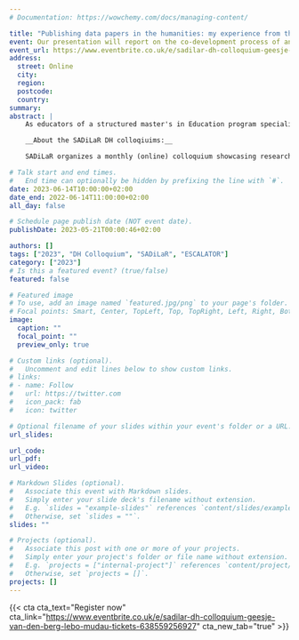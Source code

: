 ```yaml
---
# Documentation: https://wowchemy.com/docs/managing-content/

title: "Publishing data papers in the humanities: my experience from the Journal of Open Humanities Data"
event: Our presentation will report on the co-development process of an Open Education Resource (OER) in Open Distance Learning (ODL). OER have many benefits for higher education, such as expanding access, cutting costs, and improving the quality of teaching and learning. However, the question remains how OER can be developed sustainably to support both teaching and learning?
event_url: https://www.eventbrite.co.uk/e/sadilar-dh-colloquium-geesje-van-den-berg-lebo-mudau-tickets-638559256927
address:
  street: Online
  city:
  region:
  postcode:
  country:
summary: 
abstract: |
    As educators of a structured master's in Education program specialising in ODL, we collaborated with our students to create an OER using our lecture notes and student assignments. Although we previously used OERs and open texts, they were not contextualised and mainly from developed contexts. We aimed to create a contextually relevant OER accessible to students from diverse backgrounds. By creating contextually relevant OER, we hope to make education accessible to learners from different backgrounds. Through this collaborative effort, we created an OER that not only aligned with the curriculum but also catered to the diverse needs of our learners. We believe that the use of OER has the potential to revolutionise the way education is delivered, making it more accessible, affordable, and equitable for all.

    __About the SADiLaR DH colloqiuims:__

    SADiLaR organizes a monthly (online) colloquium showcasing research related to digital humanities. Each month a speaker will present their work in the area of digital humanities.

# Talk start and end times.
#   End time can optionally be hidden by prefixing the line with `#`.
date: 2023-06-14T10:00:00+02:00
date_end: 2022-06-14T11:00:00+02:00
all_day: false

# Schedule page publish date (NOT event date).
publishDate: 2023-05-21T00:00:46+02:00

authors: []
tags: ["2023", "DH Colloquium", "SADiLaR", "ESCALATOR"]
category: ["2023"]
# Is this a featured event? (true/false)
featured: false

# Featured image
# To use, add an image named `featured.jpg/png` to your page's folder. 
# Focal points: Smart, Center, TopLeft, Top, TopRight, Left, Right, BottomLeft, Bottom, BottomRight.
image:
  caption: ""
  focal_point: ""
  preview_only: true

# Custom links (optional).
#   Uncomment and edit lines below to show custom links.
# links:
# - name: Follow
#   url: https://twitter.com
#   icon_pack: fab
#   icon: twitter

# Optional filename of your slides within your event's folder or a URL.
url_slides:

url_code:
url_pdf:
url_video:

# Markdown Slides (optional).
#   Associate this event with Markdown slides.
#   Simply enter your slide deck's filename without extension.
#   E.g. `slides = "example-slides"` references `content/slides/example-slides.md`.
#   Otherwise, set `slides = ""`.
slides: ""

# Projects (optional).
#   Associate this post with one or more of your projects.
#   Simply enter your project's folder or file name without extension.
#   E.g. `projects = ["internal-project"]` references `content/project/deep-learning/index.md`.
#   Otherwise, set `projects = []`.
projects: []
---
```


{{< cta cta_text="Register now" cta_link="https://www.eventbrite.co.uk/e/sadilar-dh-colloquium-geesje-van-den-berg-lebo-mudau-tickets-638559256927" cta_new_tab="true" >}}

